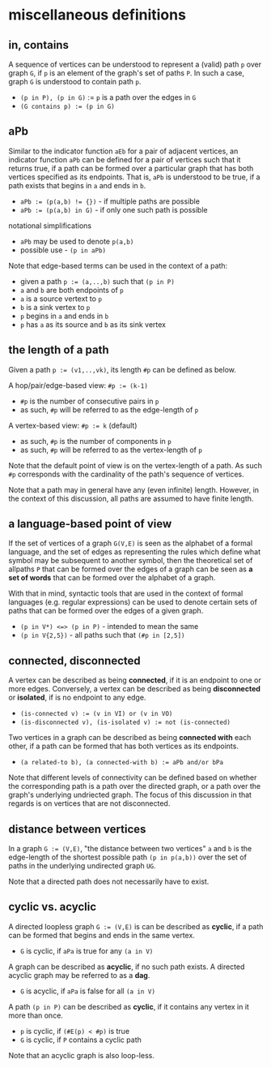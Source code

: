
<!-- ======================================================================= -->
# miscellaneous definitions

<!-- ======================================================================= -->
## in, contains

A sequence of vertices can be understood to represent a (valid) path `p` over
graph `G`, if `p` is an element of the graph's set of paths `P`. In such a case,
graph `G` is understood to contain path `p`.

* `(p in P), (p in G)` := `p` is a path over the edges in `G`
* `(G contains p) := (p in G)`

<!-- ======================================================================= -->
## aPb

Similar to the indicator function `aEb` for a pair of adjacent vertices, an
indicator function `aPb` can be defined for a pair of vertices such that it
returns true, if a path can be formed over a particular graph that has both
vertices specified as its endpoints. That is, `aPb` is understood to be true,
if a path exists that begins in `a` and ends in `b`.

* `aPb := (p(a,b) != {})` - if multiple paths are possible
* `aPb := (p(a,b) in G)` - if only one such path is possible

notational simplifications

* `aPb` may be used to denote `p(a,b)`
* possible use - `(p in aPb)`

Note that edge-based terms can be used in the context of a path:

* given a path `p := (a,..,b)` such that `(p in P)`
* `a` and `b` are both endpoints of `p`
* `a` is a source vertext to `p`
* `b` is a sink vertex to `p`
* `p` begins in `a` and ends in `b`
* `p` has `a` as its source and `b` as its sink vertex

<!-- ======================================================================= -->
## the length of a path

Given a path `p := (v1,..,vk)`, its length `#p` can be defined as below.

A hop/pair/edge-based view: `#p := (k-1)`

* `#p` is the number of consecutive pairs in `p`
* as such, `#p` will be referred to as the edge-length of `p`

A vertex-based view: `#p := k` (default)

* as such, `#p` is the number of components in `p`
* as such, `#p` will be referred to as the vertex-length of `p`

Note that the default point of view is on the vertex-length of a path. As such
`#p` corresponds with the cardinality of the path's sequence of vertices.

Note that a path may in general have any (even infinite) length. However, in
the context of this discussion, all paths are assumed to have finite length.

<!-- ======================================================================= -->
## a language-based point of view

If the set of vertices of a graph `G(V,E)` is seen as the alphabet of a
formal language, and the set of edges as representing the rules which define
what symbol may be subsequent to another symbol, then the theoretical set
of allpaths `P` that can be formed over the edges of a graph can be seen
as **a set of words** that can be formed over the alphabet of a graph.

With that in mind, syntactic tools that are used in the context of formal
languages (e.g. regular expressions) can be used to denote certain sets of
paths that can be formed over the edges of a given graph.

* `(p in V*) <=> (p in P)` - intended to mean the same
* `(p in V{2,5})` - all paths such that `(#p in [2,5])`

<!-- ======================================================================= -->
## connected, disconnected

A vertex can be described as being **connected**, if it is an endpoint to one
or more edges. Conversely, a vertex can be described as being **disconnected**
or **isolated**, if is no endpoint to any edge.

* `(is-connected v) := (v in VI) or (v in VO)`
* `(is-disconnected v), (is-isolated v) := not (is-connected)`

Two vertices in a graph can be described as being **connected with** each other,
if a path can be formed that has both vertices as its endpoints.

* `(a related-to b), (a connected-with b) := aPb and/or bPa`

Note that different levels of connectivity can be defined based on whether the
corresponding path is a path over the directed graph, or a path over the graph's
underlying undriected graph. The focus of this discussion in that regards is on
vertices that are not disconnected.

<!-- ======================================================================= -->
## distance between vertices

In a graph `G := (V,E)`, "the distance between two vertices" `a` and `b` is
the edge-length of the shortest possible path `(p in p(a,b))` over the set of
paths in the underlying undirected graph `UG`.

Note that a directed path does not necessarily have to exist.

<!-- ======================================================================= -->
## cyclic vs. acyclic

A directed loopless graph `G := (V,E)` is can be described as **cyclic**, if a
path can be formed that begins and ends in the same vertex.

* `G` is cyclic, if `aPa` is true for any `(a in V)`

A graph can be described as **acyclic**, if no such path exists. A directed
acyclic graph may be referred to as a **dag**.

* `G` is acyclic, if `aPa` is false for all `(a in V)`

A path `(p in P)` can be described as **cyclic**, if it contains any vertex
in it more than once.

* `p` is cyclic, if `(#E(p) < #p)` is true
* `G` is cyclic, if `P` contains a cyclic path

Note that an acyclic graph is also loop-less.

